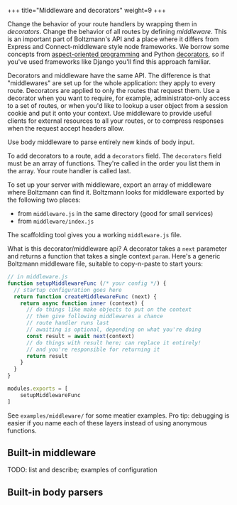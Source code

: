 +++
title="Middleware and decorators"
weight=9
+++

Change the behavior of your route handlers by wrapping them in *decorators*. Change the behavior of all routes by defining *middleware*. This is an important part of Boltzmann's API and a place where it differs from Express and Connect-middleware style node frameworks. We borrow some concepts from [aspect-oriented programming](https://en.wikipedia.org/wiki/Aspect-oriented_programming) and Python [decorators](https://en.wikipedia.org/wiki/Aspect-oriented_programming), so if you've used frameworks like Django you'll find this approach familiar.

Decorators and middleware have the same API. The difference is that "middlewares" are set up for the whole application: they apply to every route. Decorators are applied to only the routes that request them. Use a decorator when you want to require, for example, administrator-only access to a set of routes, or when you'd like to lookup a user object from a session cookie and put it onto your context. Use middleware to provide useful clients for external resources to all your routes, or to compress responses when the request accept headers allow.

Use body middleware to parse entirely new kinds of body input.

To add decorators to a route, add a `decorators` field. The `decorators` field must be an array of functions. They're called in the order you list them in the array. Your route handler is called last.

To set up your server with middleware, export an array of middleware where Boltzmann can find it. Boltzmann looks for middleware exported by the following two places:

- from `middleware.js` in the same directory (good for small services)
- from `middleware/index.js`

The scaffolding tool gives you a working `middleware.js` file.

What is this decorator/middleware api? A decorator takes a `next` parameter and returns a function that takes a single context `param`. Here's a generic Boltzmann middleware file, suitable to copy-n-paste to start yours:

```js
// in middleware.js
function setupMiddlewareFunc (/* your config */) {
  // startup configuration goes here
  return function createMiddlewareFunc (next) {
    return async function inner (context) {
      // do things like make objects to put on the context
      // then give following middlewares a chance
      // route handler runs last
      // awaiting is optional, depending on what you're doing
      const result = await next(context)
      // do things with result here; can replace it entirely!
      // and you're responsible for returning it
      return result
    }
  }
}

modules.exports = [
    setupMiddlewareFunc
]
```

See `examples/middleware/` for some meatier examples. Pro tip: debugging is easier if you name each of these layers instead of using anonymous functions.


## Built-in middleware

TODO: list and describe; examples of configuration

## Built-in body parsers

